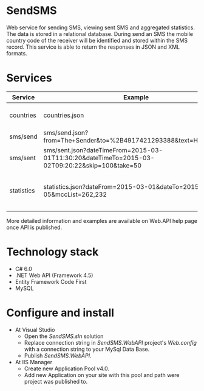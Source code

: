 # SendSMS
Web service for sending SMS, viewing sent SMS and aggregated statistics.
The data is stored in a relational database.
During send an SMS the mobile country code of the receiver will be identified and stored within the SMS record.
This service is able to return the responses in JSON and XML formats.
# Services
| Service | Example | Description |
| - | - | - |
| countries | countries.json | Gets the countries list. |
| sms/send | sms/send.json?from=The+Sender&to=%2B4917421293388&text=Hello+World | Sends the SMS. |
| sms/sent | sms/sent.json?dateTimeFrom=2015-03-01T11:30:20&dateTimeTo=2015-03-02T09:20:22&skip=100&take=50 | Gets the SMS sent earlier. |
| statistics | statistics.json?dateFrom=2015-03-01&dateTo=2015-03-05&mccList=262,232 | Gets the statistics for days and counties. |
More detailed information and examples are available on Web.API help page once API is published.
# Technology stack
- C# 6.0
- .NET Web API (Framework 4.5)
- Entity Framework Code First
- MySQL
# Configure and install
- At Visual Studio
  - Open the _SendSMS.sln_ solution
  - Replace connection string in _SendSMS.WabAPI_ project's _Web.config_ with a connection string to your MySql Data Base.
  - Publish _SendSMS.WebAPI_.
- At IIS Manager
  - Create new Application Pool v4.0.
  - Add new Application on your site with this pool and path were project was published to.